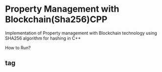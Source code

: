 # Property Management with Blockchain(Sha256)CPP
 Implementation of Property management with Blockchain technology using SHA256 algorithm for hashing in C++

How to Run? <h2> tag
